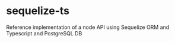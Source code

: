 # sequelize-ts
Reference implementation of a node API using Sequelize ORM and Typescript and PostgreSQL DB
